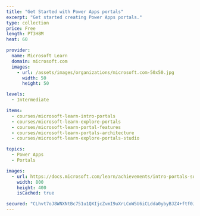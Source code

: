 ```yaml
---
title: "Get Started with Power Apps portals"
excerpt: "Get started creating Power Apps portals."
type: collection
price: Free
length: PT3H8M
heat: 60

provider:
  name: Microsoft Learn
  domain: microsoft.com
  images:
    - url: /assets/images/organizations/microsoft.com-50x50.jpg
      width: 50
      height: 50

levels:
  - Intermediate

items:
  - courses/microsoft-learn-intro-portals
  - courses/microsoft-learn-explore-portals
  - courses/microsoft-learn-portal-features
  - courses/microsoft-learn-portals-architecture
  - courses/microsoft-learn-explore-portals-studio

topics:
  - Power Apps
  - Portals

images:
  - url: https://docs.microsoft.com/learn/achievements/intro-portals-social.png
    width: 800
    height: 400
    isCached: true

secured: "CLhvt7oJ8WNXNtBc751u1QXIjcZvmI9uXrLCoW5U6iCLdda0ybyBJZ4+ftf0JndQMPGF1688EEII3DrdOcGJCXnsNSkumom9t7UC6vXAsCSFpdd5kTSPfk3wXlGkZy3ci+Z/hwnz3OuICCgoB2mLtlxmPmWy8TD81vuFSR26ZUVv3MaLP0gtpeIpa8foHxokj5Eg8yGgpmX79c3tbacB9ae8M0eZeoiD++0TwWH8whxSQg4DcpGJP94aPkUEq12J4A/Fv9dxS+OPrWKJYppfgWASrpx8htFIbO+EZEu4/pHZ6Chawp7yE+qXbRHy8VQFmUwuuCcyOWWOlpar2yF8ytxDvRdy9C68ZpzmclUudGM=;c2HyN9eWygMmxaI8oX+VIA=="
---
```


